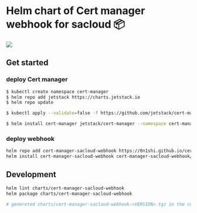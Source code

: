 # Helm chart of Cert manager webhook for sacloud 📦

![](https://img.shields.io/badge/version-v1.0.0-green)

## Get started

### deploy Cert manager

```bash
$ kubectl create namespace cert-manager
$ helm repo add jetstack https://charts.jetstack.io
$ helm repo update

$ kubectl apply --validate=false -f https://github.com/jetstack/cert-manager/releases/download/v1.0.4/cert-manager.crds.yaml

$ helm install cert-manager jetstack/cert-manager --namespace cert-manager --version v1.0.4
```

### deploy webhook

```bash
helm repo add cert-manager-sacloud-webhook https://0n1shi.github.io/cert-manager-sacloud-webhook-helm-chart/
helm install cert-manager-sacloud-webhook cert-manager-sacloud-webhook/cert-manager-sacloud-webhook --namespace cert-manager --version v1.0.0
```

## Development

```bash
helm lint charts/cert-manager-sacloud-webhook
helm package charts/cert-manager-sacloud-webhook

# genereted charts/cert-manager-sacloud-webhook-<VERSION>.tgz in the current directory.
```
